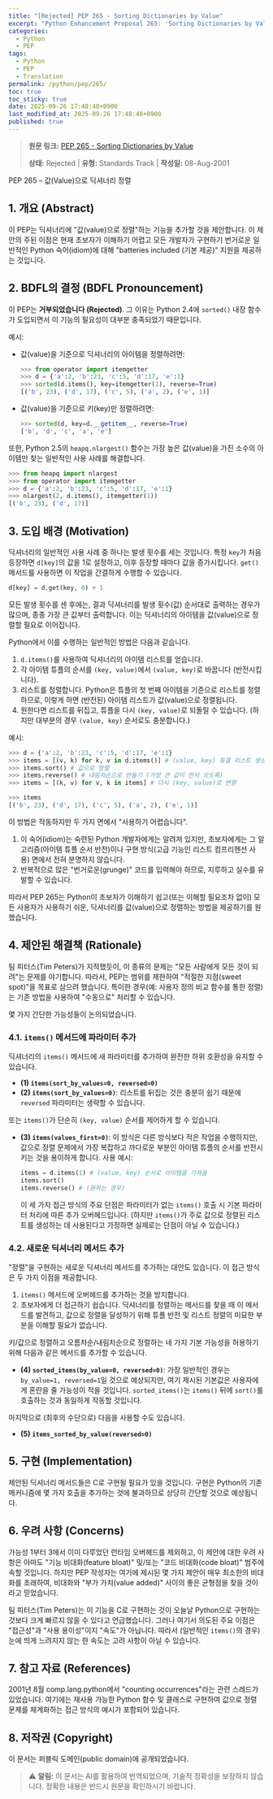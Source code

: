 ```yaml
---
title: "[Rejected] PEP 265 - Sorting Dictionaries by Value"
excerpt: "Python Enhancement Proposal 265: 'Sorting Dictionaries by Value'에 대한 한국어 번역입니다."
categories:
  - Python
  - PEP
tags:
  - Python
  - PEP
  - Translation
permalink: /python/pep/265/
toc: true
toc_sticky: true
date: 2025-09-26 17:48:48+0900
last_modified_at: 2025-09-26 17:48:48+0900
published: true
---
```

> **원문 링크:** [PEP 265 - Sorting Dictionaries by Value](https://peps.python.org/pep-0265/)
>
> **상태:** Rejected | **유형:** Standards Track | **작성일:** 08-Aug-2001

PEP 265 – 값(Value)으로 딕셔너리 정렬

## 1. 개요 (Abstract)

이 PEP는 딕셔너리에 "값(value)으로 정렬"하는 기능을 추가할 것을 제안합니다. 이 제안의 주된 이점은 현재 초보자가 이해하기 어렵고 모든 개발자가 구현하기 번거로운 일반적인 Python 숙어(idiom)에 대해 "batteries included (기본 제공)" 지원을 제공하는 것입니다.

## 2. BDFL의 결정 (BDFL Pronouncement)

이 PEP는 **거부되었습니다 (Rejected)**. 그 이유는 Python 2.4에 `sorted()` 내장 함수가 도입되면서 이 기능의 필요성이 대부분 충족되었기 때문입니다.

예시:
*   값(value)을 기준으로 딕셔너리의 아이템을 정렬하려면:
    ```python
    >>> from operator import itemgetter
    >>> d = {'a':2, 'b':23, 'c':5, 'd':17, 'e':1}
    >>> sorted(d.items(), key=itemgetter(1), reverse=True)
    [('b', 23), ('d', 17), ('c', 5), ('a', 2), ('e', 1)]
    ```
   
*   값(value)을 기준으로 키(key)만 정렬하려면:
    ```python
    >>> sorted(d, key=d.__getitem__, reverse=True)
    ['b', 'd', 'c', 'a', 'e']
    ```
   

또한, Python 2.5의 `heapq.nlargest()` 함수는 가장 높은 값(value)을 가진 소수의 아이템만 찾는 일반적인 사용 사례를 해결합니다.
```python
>>> from heapq import nlargest
>>> from operator import itemgetter
>>> d = {'a':2, 'b':23, 'c':5, 'd':17, 'e':1}
>>> nlargest(2, d.items(), itemgetter(1))
[('b', 23), ('d', 17)]
```


## 3. 도입 배경 (Motivation)

딕셔너리의 일반적인 사용 사례 중 하나는 발생 횟수를 세는 것입니다. 특정 `key`가 처음 등장하면 `d[key]`의 값을 1로 설정하고, 이후 등장할 때마다 값을 증가시킵니다. `get()` 메서드를 사용하면 이 작업을 간결하게 수행할 수 있습니다.

```python
d[key] = d.get(key, 0) + 1
```


모든 발생 횟수를 센 후에는, 결과 딕셔너리를 발생 횟수(값) 순서대로 출력하는 경우가 많으며, 종종 가장 큰 값부터 출력합니다. 이는 딕셔너리의 아이템을 값(value)으로 정렬할 필요로 이어집니다.

Python에서 이를 수행하는 일반적인 방법은 다음과 같습니다.
1.  `d.items()`를 사용하여 딕셔너리의 아이템 리스트를 얻습니다.
2.  각 아이템 튜플의 순서를 `(key, value)`에서 `(value, key)`로 바꿉니다 (반전시킵니다).
3.  리스트를 정렬합니다. Python은 튜플의 첫 번째 아이템을 기준으로 리스트를 정렬하므로, 이렇게 하면 (반전된) 아이템 리스트가 값(value)으로 정렬됩니다.
4.  원한다면 리스트를 뒤집고, 튜플을 다시 `(key, value)`로 되돌릴 수 있습니다. (하지만 대부분의 경우 `(value, key)` 순서로도 충분합니다.)

예시:
```python
>>> d = {'a':2, 'b':23, 'c':5, 'd':17, 'e':1}
>>> items = [(v, k) for k, v in d.items()] # (value, key) 튜플 리스트 생성
>>> items.sort() # 값으로 정렬
>>> items.reverse() # 내림차순으로 만들기 (가장 큰 값이 먼저 오도록)
>>> items = [(k, v) for v, k in items] # 다시 (key, value)로 변환

>>> items
[('b', 23), ('d', 17), ('c', 5), ('a', 2), ('e', 1)]
```


이 방법은 작동하지만 두 가지 면에서 "사용하기 어렵습니다".
1.  이 숙어(idiom)는 숙련된 Python 개발자에게는 알려져 있지만, 초보자에게는 그 알고리즘(아이템 튜플 순서 반전)이나 구현 방식(고급 기능인 리스트 컴프리헨션 사용) 면에서 전혀 분명하지 않습니다.
2.  반복적으로 많은 "번거로운(grunge)" 코드를 입력해야 하므로, 지루하고 실수를 유발할 수 있습니다.

따라서 PEP 265는 Python이 초보자가 이해하기 쉽고(또는 이해할 필요조차 없이) 모든 사용자가 사용하기 쉬운, 딕셔너리를 값(value)으로 정렬하는 방법을 제공하기를 원했습니다.

## 4. 제안된 해결책 (Rationale)

팀 피터스(Tim Peters)가 지적했듯이, 이 종류의 문제는 "모든 사람에게 모든 것이 되려"는 문제를 야기합니다. 따라서, PEP는 범위를 제한하여 "적절한 지점(sweet spot)"을 목표로 삼으려 했습니다. 특이한 경우(예: 사용자 정의 비교 함수를 통한 정렬)는 기존 방법을 사용하여 "수동으로" 처리할 수 있습니다.

몇 가지 간단한 가능성들이 논의되었습니다.

### 4.1. `items()` 메서드에 파라미터 추가

딕셔너리의 `items()` 메서드에 새 파라미터를 추가하여 완전한 하위 호환성을 유지할 수 있습니다.

*   **(1) `items(sort_by_values=0, reversed=0)`**
*   **(2) `items(sort_by_values=0)`**: 리스트를 뒤집는 것은 충분히 쉽기 때문에 `reversed` 파라미터는 생략할 수 있습니다.

또는 `items()`가 단순히 `(key, value)` 순서를 제어하게 할 수 있습니다.

*   **(3) `items(values_first=0)`**:
    이 방식은 다른 방식보다 적은 작업을 수행하지만, 값으로 정렬 문제에서 가장 복잡하고 까다로운 부분인 아이템 튜플의 순서를 반전시키는 것을 용이하게 합니다.
    사용 예시:
    ```python
    items = d.items(1) # (value, key) 순서로 아이템을 가져옴
    items.sort()
    items.reverse() # (원하는 경우)
    ```
   
    이 세 가지 접근 방식의 주요 단점은 파라미터가 없는 `items()` 호출 시 기본 파라미터 처리에 따른 추가 오버헤드입니다. (하지만 `items()`가 주로 값으로 정렬된 리스트를 생성하는 데 사용된다고 가정하면 실제로는 단점이 아닐 수 있습니다.)

### 4.2. 새로운 딕셔너리 메서드 추가

"정렬"을 구현하는 새로운 딕셔너리 메서드를 추가하는 대안도 있습니다. 이 접근 방식은 두 가지 이점을 제공합니다.
1.  `items()` 메서드에 오버헤드를 추가하는 것을 방지합니다.
2.  초보자에게 더 접근하기 쉽습니다. 딕셔너리를 정렬하는 메서드를 찾을 때 이 메서드를 발견하고, 값으로 정렬을 달성하기 위해 튜플 반전 및 리스트 정렬의 미묘한 부분을 이해할 필요가 없습니다.

키/값으로 정렬하고 오름차순/내림차순으로 정렬하는 네 가지 기본 가능성을 허용하기 위해 다음과 같은 메서드를 추가할 수 있습니다.

*   **(4) `sorted_items(by_value=0, reversed=0)`**:
    가장 일반적인 경우는 `by_value=1, reversed=1`일 것으로 예상되지만, 여기 제시된 기본값은 사용자에게 혼란을 줄 가능성이 적을 것입니다. `sorted_items()`는 `items()` 뒤에 `sort()`를 호출하는 것과 동일하게 작동할 것입니다.

마지막으로 (최후의 수단으로) 다음을 사용할 수도 있습니다.

*   **(5) `items_sorted_by_value(reversed=0)`**

## 5. 구현 (Implementation)

제안된 딕셔너리 메서드들은 C로 구현될 필요가 있을 것입니다. 구현은 Python의 기존 메커니즘에 몇 가지 호출을 추가하는 것에 불과하므로 상당히 간단할 것으로 예상됩니다.

## 6. 우려 사항 (Concerns)

가능성 1부터 3에서 이미 다루었던 런타임 오버헤드를 제외하고, 이 제안에 대한 우려 사항은 아마도 "기능 비대화(feature bloat)" 및/또는 "코드 비대화(code bloat)" 범주에 속할 것입니다. 하지만 PEP 작성자는 여기에 제시된 몇 가지 제안이 매우 최소한의 비대화를 초래하여, 비대화와 "부가 가치(value added)" 사이의 좋은 균형점을 찾을 것이라고 믿었습니다.

팀 피터스(Tim Peters)는 이 기능을 C로 구현하는 것이 오늘날 Python으로 구현하는 것보다 크게 빠르지 않을 수 있다고 언급했습니다. 그러나 여기서 의도된 주요 이점은 "접근성"과 "사용 용이성"이지 "속도"가 아닙니다. 따라서 (일반적인 `items()`의 경우) 눈에 띄게 느려지지 않는 한 속도는 고려 사항이 아닐 수 있습니다.

## 7. 참고 자료 (References)

2001년 8월 comp.lang.python에서 "counting occurrences"라는 관련 스레드가 있었습니다. 여기에는 재사용 가능한 Python 함수 및 클래스로 구현하여 값으로 정렬 문제를 체계화하는 접근 방식의 예시가 포함되어 있습니다.

## 8. 저작권 (Copyright)

이 문서는 퍼블릭 도메인(public domain)에 공개되었습니다.

> ⚠️ **알림:** 이 문서는 AI를 활용하여 번역되었으며, 기술적 정확성을 보장하지 않습니다. 정확한 내용은 반드시 원문을 확인하시기 바랍니다.